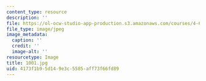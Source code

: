 ```yaml
---
content_type: resource
description: ''
file: https://ol-ocw-studio-app-production.s3.amazonaws.com/courses/4-614-religious-architecture-and-islamic-cultures-fall-2002/4173f1b95d149e3c5585aff73f66fd89_1001.jpg
file_type: image/jpeg
image_metadata:
  caption: ''
  credit: ''
  image-alt: ''
resourcetype: Image
title: 1001.jpg
uid: 4173f1b9-5d14-9e3c-5585-aff73f66fd89
---
```

